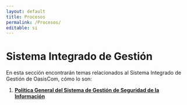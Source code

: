 ```yaml
---
layout: default
title: Procesos
permalink: /Procesos/
editable: si
---
```


# Sistema Integrado de Gestión

En esta sección encontrarán temas relacionados al Sistema Integrado de Gestión de OasisCom, cómo lo son:

1. [**Política General del Sistema de Gestión de Seguridad de la Información**](http://docs.oasiscom.com/Calidad/politicasgsi/)

